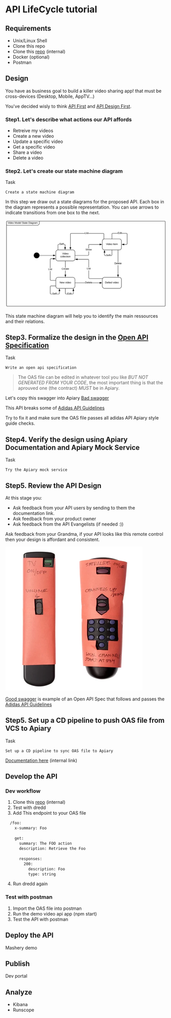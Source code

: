# API LifeCycle tutorial


## Requirements

- Unix/Linux Shell
- Clone this repo
- Clone this [repo](https://tools.adidas-group.com/bitbucket/users/amzansam/repos/demo-video-api/) (internal)
- Docker (optional) 
- Postman

## Design

You have as business goal to build a killer video sharing app! that must be cross-devices (Desktop, Mobile, AppTV...)

You've decided wisly to think [API First](https://adidas-group.gitbooks.io/api-guidelines/content/core-principles/api-first.html) and [API Design First](https://adidas-group.gitbooks.io/api-guidelines/content/core-principles/design-maturity.html).

### Step1. Let's describe what actions our API affords

- Retreive my videos
- Create a new video
- Update a specific video
- Get a specific video
- Share a video
- Delete a video

### Step2. Let's create our state machine diagram

Task
```
Create a state machine diagram
```

In this step we draw out a state diagrams for the proposed API. Each box in the diagram represents a possible representation. You can use arrows to indicate transitions from one box to the next.

![Video Model state diagram](https://raw.githubusercontent.com/Amzani/api-lifecycle-tutorial/master/img/State_Diagram.png)

This state machine diagram will help you to identify the main ressources and their relations.

## Step3. Formalize the design in the [Open API Specification](http://swagger.io/specification/)

Task 
```
Write an open api specification
```

> The OAS file can be edited in whatever tool you like *BUT NOT GENERATED FROM YOUR CODE*, the most important thing is that the aprouved one (the contract) *MUST* be in Apiary.

Let's copy this swagger into Apiary
[Bad swagger](./swagger-bad.yml)

This API breaks some of [Adidas API Guidelines](https://www.gitbook.com/book/adidas-group/api-guidelines/details)

Try to fix it and make sure the OAS file passes all adidas API Apiary style guide checks.


## Step4. Verify the design using Apiary Documentation and Apiary Mock Service

Task
```
Try the Apiary mock service
```

## Step5. Review the API Design

At this stage you:

- Ask feedback from your API users by sending to them the documentation link.
- Ask feedback from your product owner
- Ask feedback from the API Evangelists (if needed :))

Ask feedback from your Grandma, if your API looks like this remote control then your design is affordant and consistent.

![Grandma Remote control](https://raw.githubusercontent.com/Amzani/api-lifecycle-tutorial/master/img/remote.webp)


[Good swagger](./swagger.yml) is example of an Open API Spec that follows and passes the [Adidas API Guidelines](https://www.gitbook.com/book/adidas-group/api-guidelines/details)


## Step5. Set up a CD pipeline to push OAS file from VCS to Apiary 

Task
```
Set up a CD pipeline to sync OAS file to Apiary
```

[Documentation here](https://tools.adidas-group.com/confluence/display/EA/%5BAPI+Design%5D+Set+up+the+CD+pipeline) (internal link)

## Develop the API

### Dev workflow

1. Clone this [repo](https://tools.adidas-group.com/bitbucket/users/amzansam/repos/demo-video-api/) (internal)
2. Test with dredd
3. Add This endpoint to your OAS file
```
  /foo:
    x-summary: Foo

    get:
      summary: The FOO action
      description: Retrieve the Foo

      responses:
        200:
          description: Foo
          type: string
```
4. Run dredd again

### Test with postman

1. Import the OAS file into postman
2. Run the demo video api app (npm start)
2. Test the API with postman

## Deploy the API

Mashery demo

## Publish

Dev portal


## Analyze

- Kibana
- Runscope





